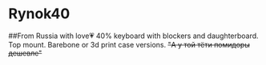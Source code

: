 # Rynok40
##From Russia with love💗
40% keyboard with blockers and daughterboard. Top mount. Barebone or 3d print case versions.
~~"А у той тёти помидоры дешевле"~~

